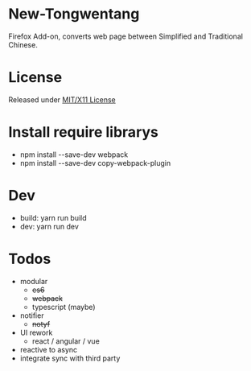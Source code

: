 # New-Tongwentang
Firefox Add-on, converts web page between Simplified and Traditional Chinese.

# License
Released under [MIT/X11 License](https://opensource.org/licenses/mit-license.php)

# Install require librarys
- npm install --save-dev  webpack
- npm install --save-dev copy-webpack-plugin

# Dev
- build: yarn run build
- dev: yarn run dev

# Todos
- modular
  - ~~es6~~
  - ~~webpack~~
  - typescript (maybe)
- notifier
  - ~~notyf~~
- UI rework
  - react / angular / vue
- reactive to async
- integrate sync with third party
